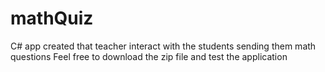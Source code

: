 # mathQuiz
C# app created that teacher interact with the students sending them math questions
Feel free to download the zip file and test the application
